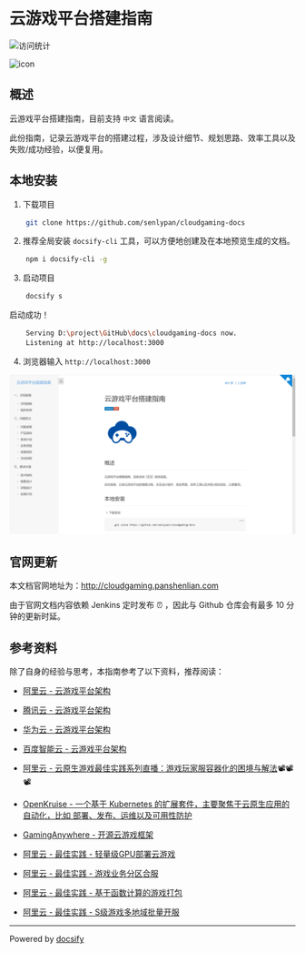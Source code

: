 # 云游戏平台搭建指南

![访问统计](https://visitor-badge.glitch.me/badge?page_id=senlypan.cloudgaming.readme&left_color=blue&right_color=red)

![icon](http://cloudgaming.panshenlian.com/_media/icon200.png)

## 概述

云游戏平台搭建指南，目前支持 `中文` 语言阅读。

此份指南，记录云游戏平台的搭建过程，涉及设计细节、规划思路、效率工具以及失败/成功经验，以便复用。

## 本地安装

1. 下载项目

```bash
    git clone https://github.com/senlypan/cloudgaming-docs
```

2. 推荐全局安装 `docsify-cli` 工具，可以方便地创建及在本地预览生成的文档。

```bash
    npm i docsify-cli -g
```

3. 启动项目

```bash
    docsify s
```

启动成功！

```bash
    Serving D:\project\GitHub\docs\cloudgaming-docs now.
    Listening at http://localhost:3000
```

4. 浏览器输入 `http://localhost:3000` 

![](../_media/image/readme/success-001.png)


## 官网更新

本文档官网地址为：http://cloudgaming.panshenlian.com 

由于官网文档内容依赖 Jenkins 定时发布 ⏰ ，因此与 Github 仓库会有最多 10 分钟的更新时延。


## 参考资料

除了自身的经验与思考，本指南参考了以下资料，推荐阅读：


- [阿里云 - 云游戏平台架构](https://www.aliyun.com/product/industryengine/cloudgamingplatform)  

- [腾讯云 - 云游戏平台架构](https://cloud.tencent.com/product/gs)  

- [华为云 - 云游戏平台架构](https://www.huaweicloud.com/solution/gamecloud/)  

- [百度智能云 - 云游戏平台架构](https://cloud.baidu.com/solution/game/cloudgame.html)

- [阿里云 - 云原生游戏最佳实践系列直播：游戏玩家服容器化的困境与解法](https://yqh.aliyun.com/live/detail/29339)📽️📽️📽️

- [OpenKruise - 一个基于 Kubernetes 的扩展套件，主要聚焦于云原生应用的自动化，比如 部署、发布、运维以及可用性防护](https://openkruise.io/zh/)

- [GamingAnywhere - 开源云游戏框架](http://gaminganywhere.org/index.html)

- [阿里云 - 最佳实践 - 轻量级GPU部署云游戏](https://bp.aliyun.com/detail/76)

- [阿里云 - 最佳实践 - 游戏业务分区合服](https://bp.aliyun.com/detail/66)

- [阿里云 - 最佳实践 - 基于函数计算的游戏打包](https://bp.aliyun.com/detail/187)

- [阿里云 - 最佳实践 - S级游戏多地域批量开服](https://bp.aliyun.com/detail/305)

***
Powered by [docsify](https://docsify.js.org/)